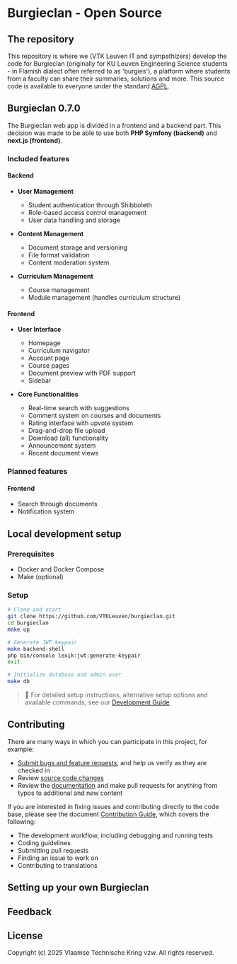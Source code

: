 # Burgieclan - Open Source

## The repository

This repository is where we (VTK Leuven IT and sympathizers) develop the code for Burgieclan (originally for KU Leuven Engineering Science students - in Flamish dialect often referred to as 'burgies'), a platform where students from a faculty can share their summaries, solutions and more. This source code is available to everyone under the standard [AGPL](https://github.com/VTKLeuven/burgieclan/blob/main/LICENSE).

## Burgieclan 0.7.0

The Burgieclan web app is divided in a frontend and a backend part. This decision was made to be able to use both **PHP Symfony (backend)** and **next.js (frontend)**.

### Included features

#### Backend

* **User Management**
  * Student authentication through Shibboleth
  * Role-based access control management
  * User data handling and storage

* **Content Management**
  * Document storage and versioning
  * File format validation
  * Content moderation system

* **Curriculum Management**
  * Course management
  * Module management (handles curriculum structure)

#### Frontend

* **User Interface**
  * Homepage
  * Curriculum navigator
  * Account page
  * Course pages
  * Document preview with PDF support
  * Sidebar

* **Core Functionalities**
  * Real-time search with suggestions
  * Comment system on courses and documents
  * Rating interface with upvote system
  * Drag-and-drop file upload
  * Download (all) functionality
  * Announcement system
  * Recent document views

### Planned features

#### Frontend

* Search through documents
* Notification system

## Local development setup

### Prerequisites
- Docker and Docker Compose
- Make (optional)

### Setup
```bash
# Clone and start
git clone https://github.com/VTKLeuven/burgieclan.git
cd burgieclan
make up

# Generate JWT keypair
make backend-shell
php bin/console lexik:jwt:generate-keypair
exit

# Initialize database and admin user
make db
```

> 📝 For detailed setup instructions, alternative setup options and available commands, see our [Development Guide](docs/DEVELOPMENT.md)

## Contributing

There are many ways in which you can participate in this project, for example:

* [Submit bugs and feature requests](https://github.com/microsoft/vscode/issues), and help us verify as they are checked in
* Review [source code changes](https://github.com/microsoft/vscode/pulls)
* Review the [documentation](https://github.com/microsoft/vscode-docs) and make pull requests for anything from typos to additional and new content

If you are interested in fixing issues and contributing directly to the code base,
please see the document [Contribution Guide](docs/CONTRIBUTE.md), which covers the following:

* The development workflow, including debugging and running tests
* Coding guidelines
* Submitting pull requests
* Finding an issue to work on
* Contributing to translations


## Setting up your own Burgieclan

## Feedback

## License

Copyright (c) 2025 Vlaamse Technische Kring vzw. All rights reserved.